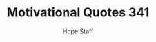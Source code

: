 ---
image: /assets/img/mq/mq_341_manning.png
title: Motivational Quotes 341
categories:
  - Motivational Quotes
author: Hope Staff
notes: Motivational Quotes 341
embed: >-
  EMBED_GOES_HERE
transcript: >-
  SOME LINES OF TEXT START HERE
---